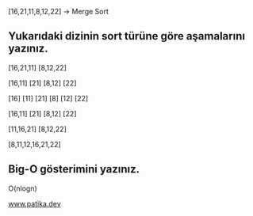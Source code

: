 [16,21,11,8,12,22] -> Merge Sort
## Yukarıdaki dizinin sort türüne göre aşamalarını yazınız.

[16,21,11]   [8,12,22]

[16,11] [21]   [8,12] [22]

[16] [11] [21]  [8] [12] [22]

[16,11] [21]   [8,12] [22]

[11,16,21] [8,12,22]

[8,11,12,16,21,22]


## Big-O gösterimini yazınız.

O(nlogn)


www.patika.dev